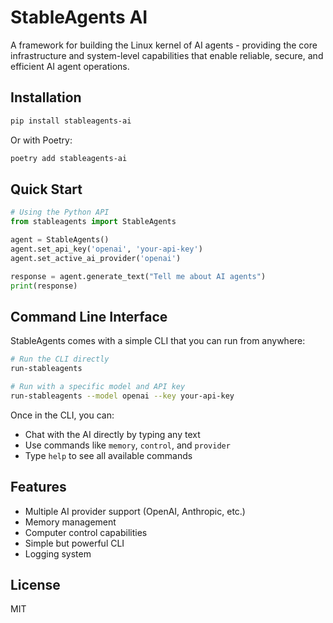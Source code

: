 # StableAgents AI

A framework for building the Linux kernel of AI agents - providing the core infrastructure and system-level capabilities that enable reliable, secure, and efficient AI agent operations.

## Installation

```bash
pip install stableagents-ai
```

Or with Poetry:

```bash
poetry add stableagents-ai
```

## Quick Start

```python
# Using the Python API
from stableagents import StableAgents

agent = StableAgents()
agent.set_api_key('openai', 'your-api-key')
agent.set_active_ai_provider('openai')

response = agent.generate_text("Tell me about AI agents")
print(response)
```

## Command Line Interface

StableAgents comes with a simple CLI that you can run from anywhere:

```bash
# Run the CLI directly
run-stableagents

# Run with a specific model and API key
run-stableagents --model openai --key your-api-key
```

Once in the CLI, you can:
- Chat with the AI directly by typing any text
- Use commands like `memory`, `control`, and `provider`
- Type `help` to see all available commands

## Features

- Multiple AI provider support (OpenAI, Anthropic, etc.)
- Memory management
- Computer control capabilities
- Simple but powerful CLI
- Logging system

## License

MIT